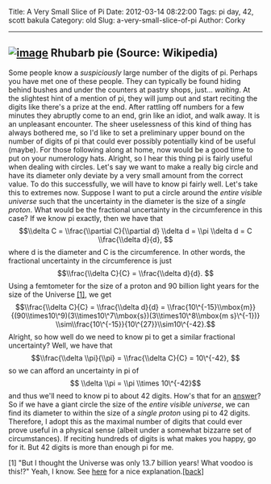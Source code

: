 Title: A Very Small Slice of Pi
Date: 2012-03-14 08:22:00
Tags: pi day, 42, scott bakula
Category: old
Slug: a-very-small-slice-of-pi
Author: Corky


  -----------------------------------------------------------------------------------------------------------------------------------------------------------------------------------------------------
  [![image](http://3.bp.blogspot.com/-q37nqPUh_t0/T2AJgUmFLKI/AAAAAAAAAWY/0rvkqKzmDBs/s320/rhubarb.JPG)](http://3.bp.blogspot.com/-q37nqPUh_t0/T2AJgUmFLKI/AAAAAAAAAWY/0rvkqKzmDBs/s1600/rhubarb.JPG)
  Rhubarb pie (Source: Wikipedia)
  -----------------------------------------------------------------------------------------------------------------------------------------------------------------------------------------------------

Some people know a *suspiciously* large number of the digits of pi.
Perhaps you have met one of these people. They can typically be found
hiding behind bushes and under the counters at pastry shops, just...
*waiting*. At the slightest hint of a mention of pi, they will jump out
and start reciting the digits like there's a prize at the end. After
rattling off numbers for a few minutes they abruptly come to an end,
grin like an idiot, and walk away. It is an unpleasant encounter. The
sheer uselessness of this kind of thing has always bothered me, so I'd
like to set a preliminary upper bound on the number of digits of pi that
could ever possibly potentially kind of be useful (maybe). For those
following along at home, now would be a good time to put on your
numerology hats. Alright, so I hear this thing pi is fairly useful when
dealing with circles. Let's say we want to make a really big circle and
have its diameter only deviate by a very small amount from the correct
value. To do this successfully, we will have to know pi fairly well.
Let's take this to extremes now. Suppose I want to put a circle around
the *entire visible universe* such that the uncertainty in the diameter
is the size of a *single proton*. What would be the fractional
uncertainty in the circumference in this case? If we know pi exactly,
then we have that $$\\delta C = \\frac{\\partial C}{\\partial d} \\delta
d = \\pi \\delta d = C \\frac{\\delta d}{d}, $$ where d is the diameter
and C is the circumference. In other words, the fractional uncertainty
in the circumference is just $$\\frac{\\delta C}{C} = \\frac{\\delta
d}{d}. $$ Using a femtometer for the size of a proton and 90 billion
light years for the size of the Universe [[1]](#note), we get
$$\\frac{\\delta C}{C} = \\frac{\\delta d}{d} =
\\frac{10\^{-15}\\mbox{m}}{(90\\times10\^9)(3\\times10\^7\\mbox{s})(3\\times10\^8\\mbox{m
s}\^{-1})} \\sim\\frac{10\^{-15}}{10\^{27}}\\sim10\^{-42}.$$ Alright, so
how well do we need to know pi to get a similar fractional uncertainty?
Well, we have that $$\\frac{\\delta \\pi}{\\pi} = \\frac{\\delta C}{C} =
10\^{-42}, $$ so we can afford an uncertainty in pi of $$ \\delta \\pi =
\\pi \\times 10\^{-42}$$ and thus we'll need to know pi to about 42
digits. How's that for an
[answer](http://en.wikipedia.org/wiki/Phrases_from_The_Hitchhiker%27s_Guide_to_the_Galaxy#Answer_to_the_Ultimate_Question_of_Life.2C_the_Universe.2C_and_Everything_.2842.29)?
So if we have a giant circle the size of the *entire visible universe*,
we can find its diameter to within the size of a *single proton* using
pi to 42 digits. Therefore, I adopt this as the maximal number of digits
that could ever prove useful in a physical sense (albeit under a
somewhat bizzarre set of circumstances). If reciting hundreds of digits
is what makes you happy, go for it. But 42 digits is more than enough pi
for me.

[1] "But I thought the Universe was only 13.7 billion years! What voodoo
is this!?" Yeah, I know. See
[here](http://scienceblogs.com/startswithabang/2011/01/q_a_how_is_the_universe_so_big.php)
for a nice explanation.[[back]](#back)
